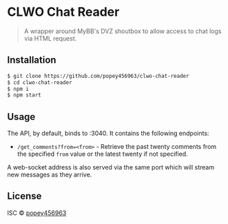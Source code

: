 # CLWO Chat Reader

> A wrapper around MyBB's DVZ shoutbox to allow access to chat logs via HTML request.

## Installation

```sh
$ git clone https://github.com/popey456963/clwo-chat-reader
$ cd clwo-chat-reader
$ npm i
$ npm start
```

## Usage

The API, by default, binds to :3040.  It contains the following endpoints:

 - `/get_comments?from=<from>` - Retrieve the past twenty comments from the specified `from` value or the latest twenty if not specified.

A web-socket address is also served via the same port which will stream new messages as they arrive.

## License

ISC © [popey456963](https://github.com/popey456963)
